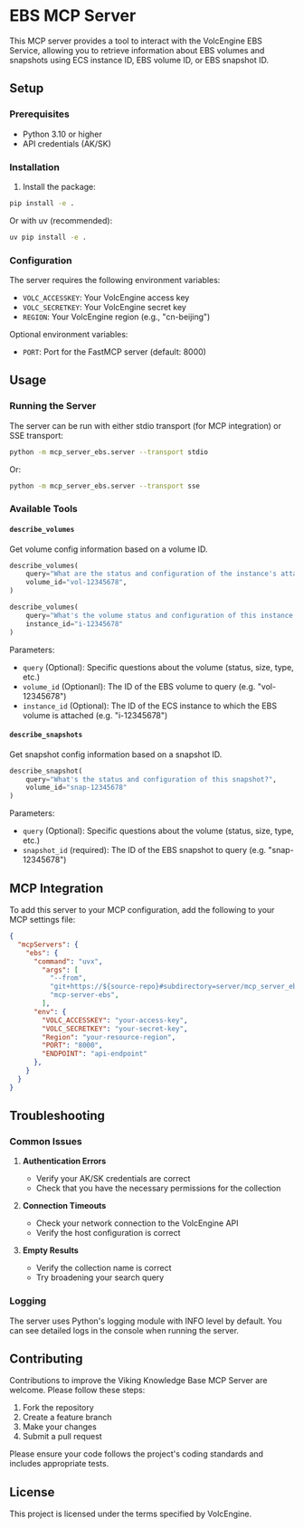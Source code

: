 # EBS MCP Server

This MCP server provides a tool to interact with the VolcEngine EBS Service, allowing you to retrieve information about EBS volumes and snapshots using ECS instance ID, EBS volume ID, or EBS snapshot ID.

## Setup

### Prerequisites

- Python 3.10 or higher
- API credentials (AK/SK)

### Installation

1. Install the package:

```bash
pip install -e .
```

Or with uv (recommended):

```bash
uv pip install -e .
```

### Configuration

The server requires the following environment variables:

- `VOLC_ACCESSKEY`: Your VolcEngine access key
- `VOLC_SECRETKEY`: Your VolcEngine secret key
- `REGION`: Your VolcEngine region (e.g., "cn-beijing")

Optional environment variables:

- `PORT`: Port for the FastMCP server (default: 8000)

## Usage

### Running the Server

The server can be run with either stdio transport (for MCP integration) or SSE transport:

```bash
python -m mcp_server_ebs.server --transport stdio
```

Or:

```bash
python -m mcp_server_ebs.server --transport sse
```

### Available Tools

####  `describe_volumes`

Get volume config information based on a volume ID.

```python
describe_volumes(
    query="What are the status and configuration of the instance's attached volumes?",
    volume_id="vol-12345678",
)

describe_volumes(
    query="What's the volume status and configuration of this instance attached?",
    instance_id="i-12345678"
)
```

Parameters:
- `query` (Optional): Specific questions about the volume (status, size, type, etc.)
- `volume_id` (Optionanl): The ID of the EBS volume to query (e.g. "vol-12345678")
- `instance_id` (Optional): The ID of the ECS instance to which the EBS volume is attached (e.g. "i-12345678")

####  `describe_snapshots`

Get snapshot config information based on a snapshot ID.

```python
describe_snapshot(
    query="What's the status and configuration of this snapshot?",
    volume_id="snap-12345678"
)
```

Parameters:
- `query` (Optional): Specific questions about the volume (status, size, type, etc.)
- `snapshot_id` (required): The ID of the EBS snapshot to query (e.g. "snap-12345678")

## MCP Integration

To add this server to your MCP configuration, add the following to your MCP settings file:

```json
{
  "mcpServers": {
    "ebs": {
      "command": "uvx",
        "args": [
          "--from",
          "git+https://${source-repo}#subdirectory=server/mcp_server_ebs",
          "mcp-server-ebs",
        ],
      "env": {
        "VOLC_ACCESSKEY": "your-access-key",
        "VOLC_SECRETKEY": "your-secret-key",
        "Region": "your-resource-region",
        "PORT": "8000",
        "ENDPOINT": "api-endpoint"
      },
    }
  }
}
```

## Troubleshooting

### Common Issues

1. **Authentication Errors**
   - Verify your AK/SK credentials are correct
   - Check that you have the necessary permissions for the collection

2. **Connection Timeouts**
   - Check your network connection to the VolcEngine API
   - Verify the host configuration is correct

3. **Empty Results**
   - Verify the collection name is correct
   - Try broadening your search query

### Logging

The server uses Python's logging module with INFO level by default. You can see detailed logs in the console when running the server.

## Contributing

Contributions to improve the Viking Knowledge Base MCP Server are welcome. Please follow these steps:

1. Fork the repository
2. Create a feature branch
3. Make your changes
4. Submit a pull request

Please ensure your code follows the project's coding standards and includes appropriate tests.

## License

This project is licensed under the terms specified by VolcEngine.
